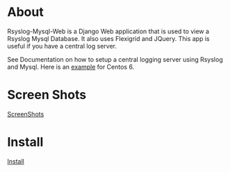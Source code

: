 # About

Rsyslog-Mysql-Web is a Django Web application that is used to view a Rsyslog Mysql Database. It also uses Flexigrid and JQuery. This app is useful if you have a central log server.

See Documentation on how to setup a central logging server using Rsyslog and Mysql. Here is an [example](http://www.standalone-sysadmin.com/blog/2011/09/rsyslogd-with-mysql-on-rhel-centos-6-howto/) for Centos 6.

# Screen Shots

 [ScreenShots](https://github.com/natewlew/Rsyslog-Mysql-Web/wiki/Screenshots)

# Install

 [Install](https://github.com/natewlew/Rsyslog-Mysql-Web/wiki/Install)
